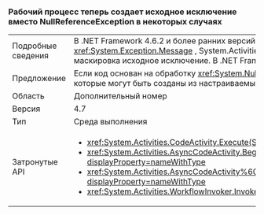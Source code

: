 ### <a name="workflow-now-throws-original-exception-instead-of-nullreferenceexception-in-some-cases"></a>Рабочий процесс теперь создает исходное исключение вместо NullReferenceException в некоторых случаях

|   |   |
|---|---|
|Подробные сведения|В .NET Framework 4.6.2 и более ранних версий, если метод Execute действия рабочего процесса создает исключение с <code>null</code> значение для <xref:System.Exception.Message> , System.Activities рабочего процесса вызывает <xref:System.NullReferenceException?displayProperty=name>, маскировка исходное исключение. В .NET Framework 4.7 ранее маскированные исключения.|
|Предложение|Если код основан на обработку <xref:System.NullReferenceException?displayProperty=name>, измените его, чтобы перехватывать исключения, которые могут быть созданы из настраиваемых действий.|
|Область|Дополнительный номер|
|Версия|4.7|
|Тип|Среда выполнения|
|Затронутые API|<ul><li><xref:System.Activities.CodeActivity.Execute(System.Activities.CodeActivityContext)?displayProperty=nameWithType></li><li><xref:System.Activities.AsyncCodeActivity.BeginExecute(System.Activities.AsyncCodeActivityContext,System.AsyncCallback,System.Object)?displayProperty=nameWithType></li><li><xref:System.Activities.AsyncCodeActivity%601.BeginExecute(System.Activities.AsyncCodeActivityContext,System.AsyncCallback,System.Object)?displayProperty=nameWithType></li><li><xref:System.Activities.WorkflowInvoker.Invoke?displayProperty=nameWithType></li></ul>|

